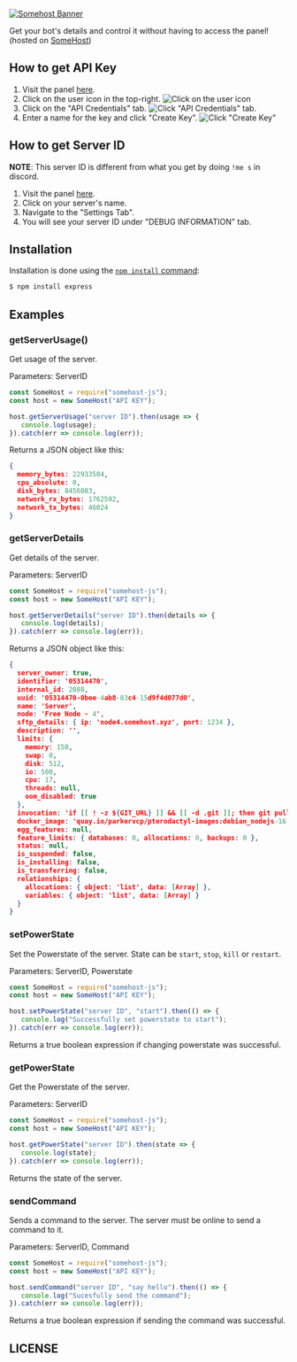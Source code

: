 [![Somehost Banner](https://images-ext-1.discordapp.net/external/UZAD0bDKzzdVdVEzIReYWZHwhTRdxh7gNJyFBj00Fl4/%3Fsize%3D256/https/cdn.discordapp.com/banners/824497581420838922/5b52e64ea233711c148684e2b3f5ef1f.png)](https://somehost.xyz/)

Get your bot's details and control it without having to access the panel! (hosted on [SomeHost](https://somehost.xyz/))

## How to get API Key

1. Visit the panel [here](https://panel.somehost.xyz/).
2. Click on the user icon in the top-right.
   ![Click on the user icon](https://i.imgur.com/Q5l34Vm.png[/img])
3. Click on the "API Credentials" tab.
   ![Click "API Credentials" tab.](https://i.imgur.com/oCyBLaH.png[/img])
4. Enter a name for the key and click "Create Key".
   ![Click "Create Key"](https://i.imgur.com/DvxnR4N.png[/img])

## How to get Server ID

**NOTE**: This server ID is different from what you get by doing `!me s` in discord.

1.  Visit the panel [here](https://panel.somehost.xyz/).
2. Click on your server's name.
3. Navigate to the "Settings Tab".
4. You will see your server ID under "DEBUG INFORMATION" tab.

## Installation

Installation is done using the [`npm install` command](https://docs.npmjs.com/getting-started/installing-npm-packages-locally):

```bash
$ npm install express
```

## Examples

### **getServerUsage()**

Get usage of the server.

Parameters: ServerID

```js
const SomeHost = require("somehost-js");
const host = new SomeHost("API KEY");

host.getServerUsage("server ID").then(usage => {
   console.log(usage);
}).catch(err => console.log(err));
```

Returns a JSON object like this:
```json
{
  memory_bytes: 22933504,
  cpu_absolute: 0,
  disk_bytes: 8456083,
  network_rx_bytes: 1762592,
  network_tx_bytes: 46024
}
```

### **getServerDetails**

Get details of the server.

Parameters: ServerID

```js
const SomeHost = require("somehost-js");
const host = new SomeHost("API KEY");

host.getServerDetails("server ID").then(details => {
   console.log(details);
}).catch(err => console.log(err));
```

Returns a JSON object like this:
```json
{
  server_owner: true,
  identifier: '05314470',
  internal_id: 2088,
  uuid: '05314470-0bee-4ab8-83c4-15d9f4d077d0',
  name: 'Server',
  node: 'Free Node - 4',
  sftp_details: { ip: 'node4.somehost.xyz', port: 1234 },
  description: '',
  limits: {
    memory: 150,
    swap: 0,
    disk: 512,
    io: 500,
    cpu: 17,
    threads: null,
    oom_disabled: true
  },
  invocation: 'if [[ ! -z ${GIT_URL} ]] && [[ -d .git ]]; then git pull ${GIT_URL}; elif [[ ! -z ${GIT_URL} ]] && [[ ! -d .git ]]; then git init && git pull ${GIT_URL}; fi; if [ -f /home/container/package.json ]; then /usr/local/bin/npm install --production; fi;/usr/local/bin/node /home/container/index.js',
  docker_image: 'quay.io/parkervcp/pterodactyl-images:debian_nodejs-16',
  egg_features: null,
  feature_limits: { databases: 0, allocations: 0, backups: 0 },
  status: null,
  is_suspended: false,
  is_installing: false,
  is_transferring: false,
  relationships: {
    allocations: { object: 'list', data: [Array] },
    variables: { object: 'list', data: [Array] }
  }
}
```

### **setPowerState**

Set the Powerstate of the server. State can be `start`, `stop`, `kill` or `restart`.

Parameters: ServerID, Powerstate

```js
const SomeHost = require("somehost-js");
const host = new SomeHost("API KEY");

host.setPowerState("server ID", "start").then(() => {
   console.log("Successfully set powerstate to start");
}).catch(err => console.log(err));
```

Returns a true boolean expression if changing powerstate was successful.

### **getPowerState**

Get the Powerstate of the server.

Parameters: ServerID

```js
const SomeHost = require("somehost-js");
const host = new SomeHost("API KEY");

host.getPowerState("server ID").then(state => {
   console.log(state);
}).catch(err => console.log(err));
```

Returns the state of the server.

### **sendCommand**

Sends a command to the server. The server must be online to send a command to it.

Parameters: ServerID, Command

```js
const SomeHost = require("somehost-js");
const host = new SomeHost("API KEY");

host.sendCommand("server ID", "say hello").then(() => {
   console.log("Sucesfully send the command");
}).catch(err => console.log(err));
```

Returns a true boolean expression if sending the command was successful.

## LICENSE




